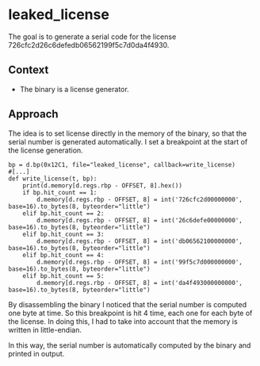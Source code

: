 # leaked_license
The goal is to generate a serial code for the license 726cfc2d26c6defedb06562199f5c7d0da4f4930. 

## Context
- The binary is a license generator.

## Approach
The idea is to set license directly in the memory of the binary, so that the serial number is generated automatically.
I set a breakpoint at the start of the license generation.
```{python}
bp = d.bp(0x12C1, file="leaked_license", callback=write_license)
#[...]
def write_license(t, bp):
    print(d.memory[d.regs.rbp - OFFSET, 8].hex())
    if bp.hit_count == 1:
        d.memory[d.regs.rbp - OFFSET, 8] = int('726cfc2d00000000', base=16).to_bytes(8, byteorder="little")
    elif bp.hit_count == 2:                                
        d.memory[d.regs.rbp - OFFSET, 8] = int('26c6defe00000000', base=16).to_bytes(8, byteorder="little")
    elif bp.hit_count == 3:                                
        d.memory[d.regs.rbp - OFFSET, 8] = int('db06562100000000', base=16).to_bytes(8, byteorder="little")
    elif bp.hit_count == 4:                                
        d.memory[d.regs.rbp - OFFSET, 8] = int('99f5c7d000000000', base=16).to_bytes(8, byteorder="little")
    elif bp.hit_count == 5:                                
        d.memory[d.regs.rbp - OFFSET, 8] = int('da4f493000000000', base=16).to_bytes(8, byteorder="little")
```
By disassembling the binary I noticed that the serial number is computed one byte at time. So this breakpoint is hit 4 time, each one for each byte of the license. In doing this, I had to take into account that the memory is written in little-endian.

In this way, the serial number is automatically computed by the binary and printed in output.
